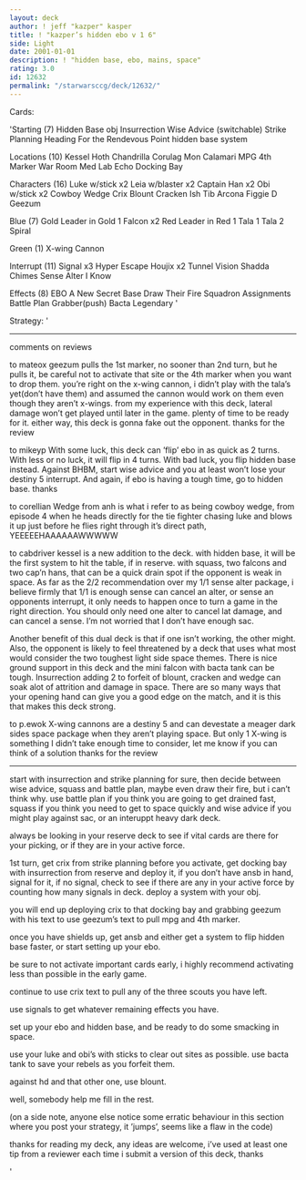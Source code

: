 ```yaml
---
layout: deck
author: ! jeff "kazper" kasper
title: ! "kazper’s hidden ebo v 1 6"
side: Light
date: 2001-01-01
description: ! "hidden base, ebo, mains, space"
rating: 3.0
id: 12632
permalink: "/starwarsccg/deck/12632/"
---
```

Cards: 

'Starting (7)
Hidden Base obj
Insurrection
Wise Advice (switchable)
Strike Planning
Heading For the
Rendevous Point
hidden base system

Locations (10)
Kessel
Hoth
Chandrilla
Corulag
Mon Calamari
MPG
4th Marker
War Room
Med Lab
Echo Docking Bay

Characters (16)
Luke w/stick x2
Leia w/blaster x2
Captain Han x2
Obi w/stick x2
Cowboy Wedge
Crix
Blount
Cracken
Ish Tib
Arcona
Figgie D
Geezum

Blue (7)
Gold Leader in Gold 1
Falcon x2
Red Leader in Red 1
Tala 1
Tala 2
Spiral

Green (1)
X-wing Cannon

Interrupt (11)
Signal x3
Hyper Escape
Houjix x2
Tunnel Vision
Shadda Chimes
Sense
Alter
I Know

Effects (8)
EBO
A New Secret Base
Draw Their Fire
Squadron Assignments
Battle Plan
Grabber(push)
Bacta
Legendary  '

Strategy: '

****
comments on reviews

to mateox  geezum pulls the 1st marker, no sooner
than 2nd turn, but he pulls it, be careful not to
activate that site or the 4th marker when you want
to drop them.  you’re right on the x-wing cannon,
i didn’t play with the tala’s yet(don’t have them) and
assumed the cannon would work on them even though
they aren’t x-wings.  from my experience with this deck,
lateral damage won’t get played until later in the game.
plenty of time to be ready for it.  either way,
this deck is gonna fake out the opponent.  thanks
for the review

to mikeyp  With some luck, this deck can ’flip’ ebo
in as quick as 2 turns.  With less or no luck, it
will flip in 4 turns.  With bad luck, you flip hidden
base instead.	Against BHBM, start wise advice and
you at least won’t lose your destiny 5 interrupt.
And again, if ebo is having a tough time, go to hidden
base.  thanks

to corellian  Wedge from anh is what i refer to
as being cowboy wedge, from episode 4 when he
heads directly for the tie fighter chasing luke
and blows it up just before he flies right through
it’s direct path, YEEEEEHAAAAAAWWWWW

to cabdriver kessel is a new addition to the deck.
with hidden base, it will be the first system
to hit the table, if in reserve.  with squass, two
falcons and two cap’n hans, that can be a quick
drain spot if the opponent is weak in space.
As far as the 2/2 recommendation over my 1/1 sense
alter package, i believe firmly that 1/1 is enough
sense can cancel an alter, or sense an opponents
interrupt, it only needs to happen once to turn
a game in the right direction.	You should only need
one alter to cancel lat damage, and can cancel a sense.
I’m not worried that I don’t have enough sac.

Another benefit of this dual deck is that if one
isn’t working, the other might.  Also, the opponent
is likely to feel threatened by a deck that
uses what most would consider the two toughest light
side space themes.  There is nice ground support in
this deck and the mini falcon with bacta tank can
be tough.  Insurrection adding 2 to forfeit of blount,
cracken and wedge can soak alot of attrition and damage
in space.  There are so many ways that your opening hand
can give you a good edge on the match, and it is
this that makes this deck strong.

to p.ewok  X-wing cannons are a destiny 5 and can devestate a meager dark sides space package when they aren’t playing space.  But only 1 X-wing is something
I didn’t take enough time to consider, let me
know if you can think of a solution
thanks for the review

*******

start with insurrection and strike planning for
sure, then decide between wise advice, squass
and battle plan, maybe even draw their fire,
but i can’t think why.  use battle plan if you
think you are going to get drained fast, squass
if you think you need to get to space quickly
and wise advice if you might play against
sac, or an interuppt heavy dark deck.


always be looking in your reserve deck to see if
vital cards are there for your picking, or if they
are in your active force.

1st turn, get crix from strike planning before
you activate, get docking bay with insurrection
from reserve and deploy it, if you don’t have
ansb in hand, signal for it, if no signal, check
to see if there are any in your active force
by counting how many signals in deck.
deploy a system with your obj.


you will end up deploying crix to that docking
bay and grabbing geezum with his text to use
geezum’s text to pull mpg and 4th marker.

once you have shields up, get ansb and either
get a system to flip hidden base faster,
or start setting up your ebo.

be sure to not activate important cards early,
i highly recommend activating less than possible
in the early game.

continue to use crix text to pull any of
the three scouts you have left.

use signals to get whatever remaining effects
you have.

set up your ebo and hidden base, and be ready
to do some smacking in space.

use your luke and obi’s with sticks to
clear out sites as possible.  use
bacta tank to save your rebels as you forfeit
them.

against hd and that other one, use blount.


well, somebody help me fill in the rest.

(on a side note, anyone else notice some
erratic behaviour in this section where
you post your strategy, it ’jumps’, seems
like a flaw in the code)

thanks for reading my deck, any ideas
are welcome, i’ve used at least one tip
from a reviewer each time i submit a version
of this deck, thanks


'
